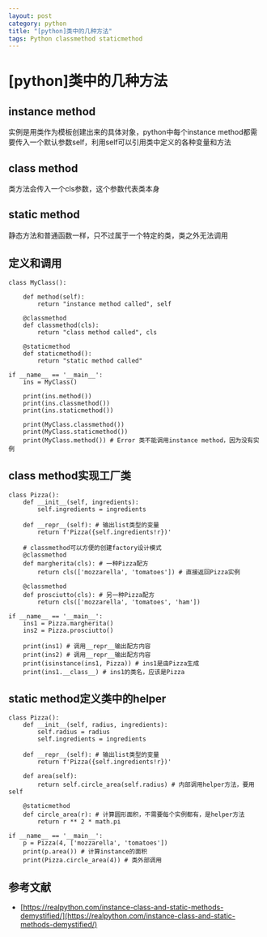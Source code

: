 ```yaml
---
layout: post
category: python
title: "[python]类中的几种方法"
tags: Python classmethod staticmethod
---
```


# [python]类中的几种方法

## instance method
实例是用类作为模板创建出来的具体对象，python中每个instance method都需要传入一个默认参数self，利用self可以引用类中定义的各种变量和方法

## class method
类方法会传入一个cls参数，这个参数代表类本身

## static method
静态方法和普通函数一样，只不过属于一个特定的类，类之外无法调用

## 定义和调用
```
class MyClass():

    def method(self):
        return "instance method called", self

    @classmethod
    def classmethod(cls):
        return "class method called", cls

    @staticmethod
    def staticmethod():
        return "static method called"

if __name__ == '__main__':
    ins = MyClass()

    print(ins.method())
    print(ins.classmethod())
    print(ins.staticmethod())

    print(MyClass.classmethod())
    print(MyClass.staticmethod())
    print(MyClass.method()) # Error 类不能调用instance method，因为没有实例
```

## class method实现工厂类
```
class Pizza():
    def __init__(self, ingredients):
        self.ingredients = ingredients

    def __repr__(self): # 输出list类型的变量
        return f'Pizza({self.ingredients!r})'

    # classmethod可以方便的创建factory设计模式
    @classmethod
    def margherita(cls): # 一种Pizza配方
        return cls(['mozzarella', 'tomatoes']) # 直接返回Pizza实例

    @classmethod
    def prosciutto(cls): # 另一种Pizza配方
        return cls(['mozzarella', 'tomatoes', 'ham'])

if __name__ == '__main__':
    ins1 = Pizza.margherita()
    ins2 = Pizza.prosciutto()

    print(ins1) # 调用__repr__输出配方内容
    print(ins2) # 调用__repr__输出配方内容
    print(isinstance(ins1, Pizza)) # ins1是由Pizza生成
    print(ins1.__class__) # ins1的类名，应该是Pizza
```

## static method定义类中的helper
```
class Pizza():
    def __init__(self, radius, ingredients):
        self.radius = radius
        self.ingredients = ingredients

    def __repr__(self): # 输出list类型的变量
        return f'Pizza({self.ingredients!r})'

    def area(self):
        return self.circle_area(self.radius) # 内部调用helper方法，要用self

    @staticmethod
    def circle_area(r): # 计算圆形面积，不需要每个实例都有，是helper方法
        return r ** 2 * math.pi

if __name__ == '__main__':
    p = Pizza(4, ['mozzarella', 'tomatoes'])
    print(p.area()) # 计算instance的面积
    print(Pizza.circle_area(4)) # 类外部调用
```

## 参考文献
* [https://realpython.com/instance-class-and-static-methods-demystified/](https://realpython.com/instance-class-and-static-methods-demystified/)
